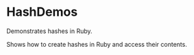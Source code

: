 # HashDemos
Demonstrates hashes in Ruby.

Shows how to create hashes in Ruby and access their contents.
